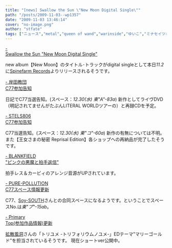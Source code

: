 ```yaml
---
title: "[news] Swallow the Sun \"New Moon Digital Single\""
path: "/posts/2009-11-03--wp1357"
date: "2009-11-03 13:46:14"
cover: "no-image.png"
author: "stfate"
tags: ["ニュース","metal","queen of wand","warinside","ゆいこ","ミナセイツキ","岸田教団"]
---
```


<style type="text/css">
<!--
p {white-space: pre-wrap};
-->
</style>

<a  href="http://www.swallowthesun.net/site/" target="_blank">- Swallow the Sun "New Moon Digital Single"</a>
<div >new album【New Moon】のタイトル･トラックがdigital singleとして本日<em>11.2</em>に<a href="http://www.spinefarmrecords.co.uk/news/view/153">Spinefarm Records</a>よりリリースされるそうです。</div>

<a  href="http://k-kyoudan.s61.xrea.com/" target="_blank">- 岸田教団 C77参加告知</a>
<div >日記でC77当選告知。(スペース：<em>12.30(水) 東"A"-83a</em>)
新作としてライヴDVD（明記されてませんがたぶんLITERAL WORLDツアーの）と再録CDを予定。</div>

<a  href="http://www.stels806.com/" target="_blank">- STELS806 C77参加告知</a>
<div >C77当選告知。(スペース：<em>12.30(水) 東"コ"-60a</em>)
新作の有無については不明。
また【王女さまの秘密 Reprisal Edition】各ショップへの再納品が完了したそうです。</div>

<a  href="http://blankfield.but.jp/" target="_blank">- BLANKFIELD "ピンクの悪魔と拍手返信"</a>
<div >拍手レス＆カービィのアレンジ音源がUPされています。</div>

<a  href="http://www.snv.jp/" target="_blank">- PURE-POLLUTION C77スペース情報更新</a>
<div >C77、<a href="http://www.subako.com/soysouth/">Soy-SOUTH</a>さんとの合同スペースになるようです。ということでスペースNo.は<em>東"プ"-15ab</em>。</div>

<a  href="http://primary-yuiko.com/" target="_blank">- Primary Top(参加作品情報)更新</a>
<div ><a href="http://www.toriyume.com/">拡散風洞</a>さんの「トリユメ -トリフォリウムノユメ-」EDテーマ"マリーゴールド"を担当されているそうです。
現在ショートver公開中。</div>
